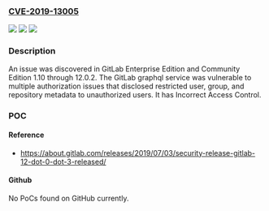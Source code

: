 ### [CVE-2019-13005](https://cve.mitre.org/cgi-bin/cvename.cgi?name=CVE-2019-13005)
![](https://img.shields.io/static/v1?label=Product&message=n%2Fa&color=blue)
![](https://img.shields.io/static/v1?label=Version&message=n%2Fa&color=blue)
![](https://img.shields.io/static/v1?label=Vulnerability&message=n%2Fa&color=brighgreen)

### Description

An issue was discovered in GitLab Enterprise Edition and Community Edition 1.10 through 12.0.2. The GitLab graphql service was vulnerable to multiple authorization issues that disclosed restricted user, group, and repository metadata to unauthorized users. It has Incorrect Access Control.

### POC

#### Reference
- https://about.gitlab.com/releases/2019/07/03/security-release-gitlab-12-dot-0-dot-3-released/

#### Github
No PoCs found on GitHub currently.

